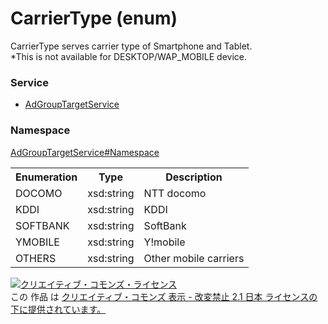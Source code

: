 # CarrierType (enum)
CarrierType serves carrier type of Smartphone and Tablet.</br>
*This is not available for DESKTOP/WAP_MOBILE device.

### Service
+ [AdGroupTargetService](../../services/AdGroupTargetService.md)

### Namespace
[AdGroupTargetService#Namespace](../../services/AdGroupTargetService.md#namespace)

<table>
 <tr>
  <th>Enumeration </th>
  <th>Type</th>
  <th>Description</th>
 <tr>
  <td>DOCOMO</td>
  <td>xsd:string</td>
  <td>NTT docomo</td>
 </tr>
 <tr>
  <td>KDDI</td>
  <td>xsd:string</td>
  <td>KDDI</td>
 </tr>
 <tr>
  <td>SOFTBANK</td>
  <td>xsd:string</td>
  <td>SoftBank</td>
 </tr>
 <tr>
  <td>YMOBILE</td>
  <td>xsd:string</td>
  <td>Y!mobile</td>
 </tr>
 <tr>
  <td>OTHERS</td>
  <td>xsd:string</td>
  <td>Other mobile carriers</td>
 </tr>
</table>

<a rel="license" href="http://creativecommons.org/licenses/by-nd/2.1/jp/"><img alt="クリエイティブ・コモンズ・ライセンス" style="border-width:0" src="https://i.creativecommons.org/l/by-nd/2.1/jp/88x31.png" /></a><br />この 作品 は <a rel="license" href="http://creativecommons.org/licenses/by-nd/2.1/jp/">クリエイティブ・コモンズ 表示 - 改変禁止 2.1 日本 ライセンスの下に提供されています。</a>
